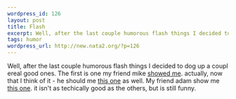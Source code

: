 ```yaml
--- 
wordpress_id: 126
layout: post
title: Flash
excerpt: Well, after the last couple humorous flash things I decided to dog up a coupl ereal good ones. The first is one my friend mike showed me. actually, now that I think of it - he should me this one as well. My friend adam show me this one. it i...
tags: humor
wordpress_url: http://new.nata2.org/?p=126
---
```

Well, after the last couple humorous flash things I decided to dog up a coupl ereal good ones. The first is one my friend mike <a href="http://www.donniedarko.com">showed me</a>. actually, now that I think of it - he should me <a href="http://www.requiemforadream.com">this one</a> as well. My friend adam show me <a href="http://stuff.shell-provider.net/binbash/swf/dengdeng.swf">this one</a>. it isn't as techically good as the others, but is still funny.

